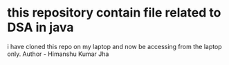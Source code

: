 # this repository contain file related to DSA in java 
i have cloned this repo on my laptop and now be accessing from the laptop only.
Author - Himanshu Kumar Jha
